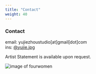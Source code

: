 ```yaml
---
title: "Contact"
weight: 40
---
```



### **Contact**      

email: yujiezhoustudio[at]gmail[dot]com     
ins: [@yujie.jpg](https://www.instagram.com/yujie.jpg/)   

Artist Statement is available upon request.


![image of fourwomen](/images/fourwomen18.jpg)

